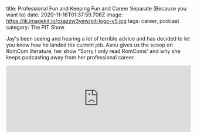 title: Professional Fun and Keeping Fun and Career Separate (Because you want to)
date: 2020-11-16T01:37:59.706Z
image: https://ik.imagekit.io/cxazzw3yew/pit-logo-v5.jpg
tags: career, podcast
category: The PIT Show

Jay's been seeing and hearing a lot of terrible advice and has decided to let you know how he landed his current job. Aanu gives us the scoop on RomCom literature, her show "Sorry I only read RomComs' and why she keeps podcasting away from her professional career.

<iframe width="100%" height="180" frameborder="no" scrolling="no" seamless src="https://share.transistor.fm/e/bf7ca32e"></iframe>
